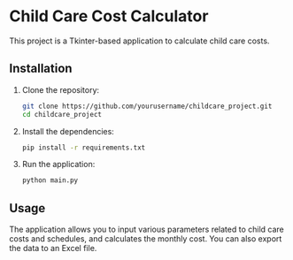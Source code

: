 # Child Care Cost Calculator

This project is a Tkinter-based application to calculate child care costs.

## Installation

1. Clone the repository:
    ```sh
    git clone https://github.com/yourusername/childcare_project.git
    cd childcare_project
    ```

2. Install the dependencies:
    ```sh
    pip install -r requirements.txt
    ```

3. Run the application:
    ```sh
    python main.py
    ```

## Usage

The application allows you to input various parameters related to child care costs and schedules, and calculates the monthly cost. You can also export the data to an Excel file.